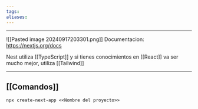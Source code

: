 ```yaml
---
tags: 
aliases:
---
```

---
![[Pasted image 20240917203301.png]]
Documentacion: https://nextjs.org/docs


Nest utiliza [[TypeScript]] y si tienes conocimientos en [[React]] va ser mucho mejor, utiliza [[Tailwind]]



---
## [[Comandos]]

```shell
npx create-next-app <<Nombre del proyecto>>
```

